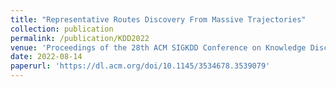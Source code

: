 ```yaml
---
title: "Representative Routes Discovery From Massive Trajectories"
collection: publication
permalink: /publication/KDD2022
venue: 'Proceedings of the 28th ACM SIGKDD Conference on Knowledge Discovery and Data Mining (KDD 2022) (CORE Tier-A*, CCF A)'
date: 2022-08-14
paperurl: 'https://dl.acm.org/doi/10.1145/3534678.3539079'
---
```

